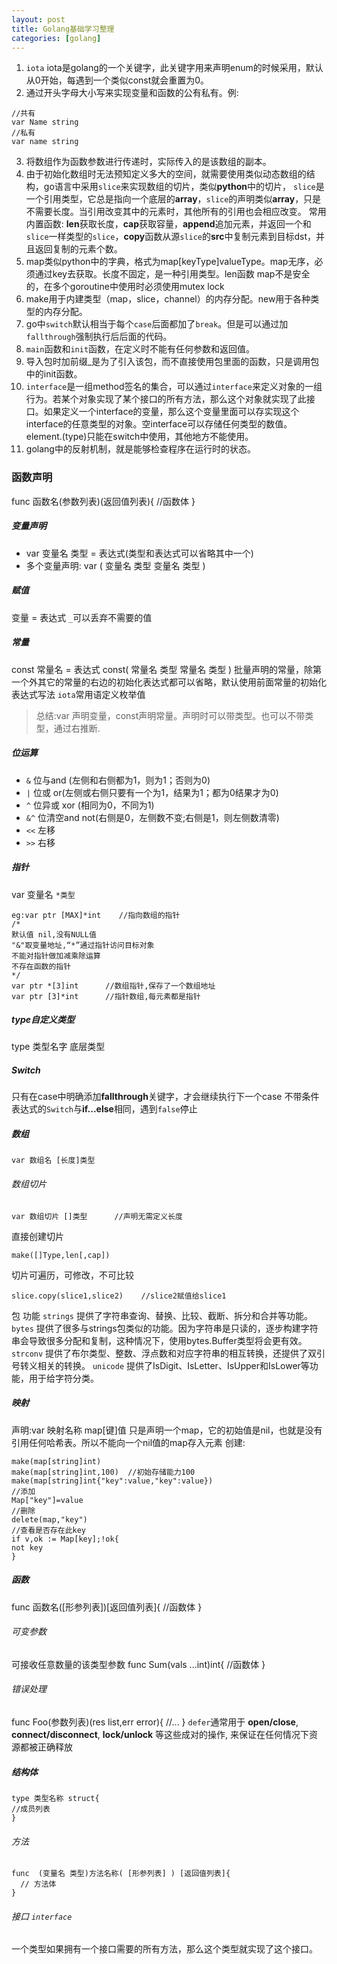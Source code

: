 ```yaml
---
layout: post
title: Golang基础学习整理
categories: [golang]
---
```


1. `iota` iota是golang的一个关键字，此关键字用来声明enum的时候采用，默认从0开始，每遇到一个类似const就会重置为0。
2. 通过开头字母大小写来实现变量和函数的公有私有。例:
```
//共有
var Name string
//私有
var name string
```
3. 将数组作为函数参数进行传递时，实际传入的是该数组的副本。
4. 由于初始化数组时无法预知定义多大的空间，就需要使用类似动态数组的结构，go语言中采用`slice`来实现数组的切片，类似**python**中的切片，
`slice`是一个引用类型，它总是指向一个底层的**array**，`slice`的声明类似**array**，只是不需要长度。当引用改变其中的元素时，其他所有的引用也会相应改变。
常用内置函数: **len**获取长度，**cap**获取容量，**append**追加元素，并返回一个和`slice`一样类型的`slice`，**copy**函数从源`slice`的**src**中复制元素到目标dst，并且返回复制的元素个数。
5. map类似python中的字典，格式为map[keyType]valueType。map无序，必须通过key去获取。长度不固定，是一种引用类型。len函数
map不是安全的，在多个goroutine中使用时必须使用mutex lock
6. make用于内建类型（map，slice，channel）的内存分配。new用于各种类型的内存分配。
7. go中`switch`默认相当于每个`case`后面都加了`break`。但是可以通过加`fallthrough`强制执行后后面的代码。
8. `main`函数和`init`函数，在定义时不能有任何参数和返回值。
9. 导入包时加前缀_是为了引入该包，而不直接使用包里面的函数，只是调用包中的init函数。
10. `interface`是一组method签名的集合，可以通过`interface`来定义对象的一组行为。若某个对象实现了某个接口的所有方法，那么这个对象就实现了此接口。如果定义一个interface的变量，那么这个变量里面可以存实现这个interface的任意类型的对象。空interface可以存储任何类型的数值。
element.(type)只能在switch中使用，其他地方不能使用。
11. golang中的反射机制，就是能够检查程序在运行时的状态。



### 函数声明
func 函数名(参数列表)(返回值列表){
//函数体
}
##### 变量声明
- var 变量名 类型 = 表达式(类型和表达式可以省略其中一个)
- 多个变量声明: 
var (
变量名 类型
变量名 类型
)
##### 赋值
变量 = 表达式
`_`可以丢弃不需要的值
##### 常量
const 常量名 = 表达式
const(
常量名 类型
常量名 类型
)
批量声明的常量，除第一个外其它的常量的右边的初始化表达式都可以省略，默认使用前面常量的初始化表达式写法
`iota`常用语定义枚举值
> 总结:var 声明变量，const声明常量。声明时可以带类型。也可以不带类型，通过右推断.

##### 位运算
- `&` 位与and (左侧和右侧都为1，则为1；否则为0)
- `|` 位或 or(左侧或右侧只要有一个为1，结果为1；都为0结果才为0)
- `^` 位异或 xor (相同为0，不同为1)
- `&^` 位清空and not(右侧是0，左侧数不变;右侧是1，则左侧数清零)
- `<<` 左移
- `>>` 右移
##### 指针
var 变量名 `*类型`
```
eg:var ptr [MAX]*int    //指向数组的指针
/*
默认值 nil,没有NULL值
"&"取变量地址,“*”通过指针访问目标对象
不能对指针做加减乘除运算
不存在函数的指针
*/
var ptr *[3]int      //数组指针,保存了一个数组地址
var ptr [3]*int      //指针数组,每元素都是指针
```
##### type自定义类型
type 类型名字 底层类型
##### Switch
只有在case中明确添加**fallthrough**关键字，才会继续执行下一个case
不带条件表达式的`Switch`与**if...else**相同，遇到`false`停止
##### 数组
```
var 数组名 [长度]类型
```
###### 数组切片
```
var 数组切片 []类型      //声明无需定义长度
```
直接创建切片
```
make([]Type,len[,cap])
```
切片可遍历，可修改，不可比较
```
slice.copy(slice1,slice2)    //slice2赋值给slice1
```
  包       功能
`strings`  提供了字符串查询、替换、比较、截断、拆分和合并等功能。
`bytes`    提供了很多与strings包类似的功能。因为字符串是只读的，逐步构建字符串会导致很多分配和复制，这种情况下，使用bytes.Buffer类型将会更有效。
`strconv`  提供了布尔类型、整数、浮点数和对应字符串的相互转换，还提供了双引号转义相关的转换。
`unicode`  提供了IsDigit、IsLetter、IsUpper和IsLower等功能，用于给字符分类。
##### 映射
声明:var 映射名称 map[键]值
只是声明一个map，它的初始值是nil，也就是没有引用任何哈希表。所以不能向一个nil值的map存入元素
创建:
```
make(map[string]int)
make(map[string]int,100)  //初始存储能力100
make(map[string]int{"key":value,"key":value})
//添加
Map["key"]=value
//删除
delete(map,"key")
//查看是否存在此key
if v,ok := Map[key];!ok{
not key
}
```
##### 函数
func 函数名([形参列表])[返回值列表]{
//函数体
}
###### 可变参数
可接收任意数量的该类型参数
func Sum(vals ...int)int{
//函数体
}
###### 错误处理
func Foo(参数列表)(res list,err error){
//...
}
`defer`通常用于 **open/close**, **connect/disconnect**, **lock/unlock** 等这些成对的操作, 来保证在任何情况下资源都被正确释放
##### 结构体
```
type 类型名称 struct{
//成员列表
}
```
###### 方法
```
func  (变量名 类型)方法名称( [形参列表] ) [返回值列表]{
  // 方法体
}
```
###### 接口 `interface`
一个类型如果拥有一个接口需要的所有方法，那么这个类型就实现了这个接口。
